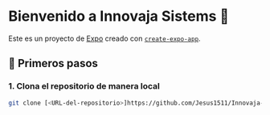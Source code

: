 # Bienvenido a Innovaja Sistems 👋

Este es un proyecto de [Expo](https://expo.dev) creado con [`create-expo-app`](https://www.npmjs.com/package/create-expo-app).

## 🚀 Primeros pasos

### 1. Clona el repositorio de manera local

```bash
git clone [<URL-del-repositorio>]https://github.com/Jesus1511/Innovaja-sistems)

